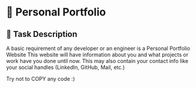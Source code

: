 # 🚀 Personal Portfolio

## 📝 Task Description
A basic requirement of any developer or an engineer is a Personal Portfolio Website
This website will have information about you and what projects or work have you done until now.
This may also contain your contact info like your social handles (LinkedIn, GitHub, Mail, etc.) 

Try not to COPY any code :)